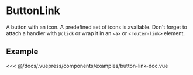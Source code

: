 # ButtonLink

A button with an icon. A predefined set of icons is available. Don't forget to attach a handler with `@click` or wrap it in an `<a>` or `<router-link>` element.

## Example

<Demo componentName="examples-button-link-doc" />

<SourceCode>
<<< @/docs/.vuepress/components/examples/button-link-doc.vue
</SourceCode>
